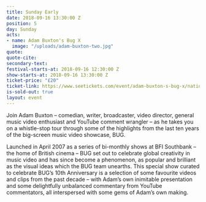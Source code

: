 ```yaml
---
title: Sunday Early
date: 2018-09-16 13:30:00 Z
position: 5
day: Sunday
acts:
- name: Adam Buxton's Bug X
  image: "/uploads/adam-buxton-two.jpg"
quote: 
quote-cite: 
secondary-text: 
festival-starts-at: 2018-09-16 12:30:00 Z
show-starts-at: 2018-09-16 13:30:00 Z
ticket-price: "£20"
ticket-link: https://www.seetickets.com/event/adam-buxton-s-bug-x/national-maritime-museum/1241752
is-sold-out: true
layout: event
---
```


Join Adam Buxton – comedian, writer, broadcaster, video director, general music video enthusiast and YouTube comment wrangler – as he takes you on a whistle-stop tour through some of the highlights from the last ten years of the big-screen music video showcase, BUG. 

Launched in April 2007 as a series of bi-monthly shows at BFI Southbank – the home of British cinema – BUG set out to celebrate global creativity in music video and has since become a phenomenon, as popular and brilliant as the visual ideas which the BUG team unearths. This special show curated to celebrate BUG’s 10th Anniversary is a selection of some favourite videos and clips from the past decade – with Adam’s own inimitable presentation and some delightfully unbalanced commentary from YouTube commentators, all interspersed with some gems of Adam’s own making.